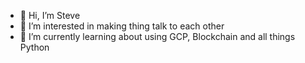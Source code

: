 - 👋 Hi, I’m Steve
- 👀 I’m interested in making thing talk to each other
- 🌱 I’m currently learning about using GCP, Blockchain and all things Python 

<!---
sandens/sandens is a ✨ special ✨ repository because its `README.md` (this file) appears on your GitHub profile.
You can click the Preview link to take a look at your changes.
--->
